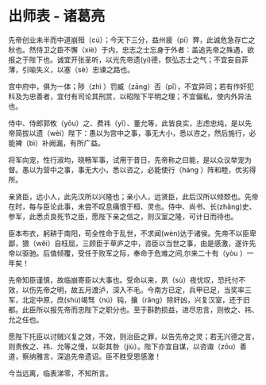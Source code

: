 # 出师表 - 诸葛亮

先帝创业未半而中道崩殂（cú）；今天下三分，益州疲（pí）弊，此诚危急存亡之秋也。然侍卫之臣不懈（xiè）于内，忠志之士忘身于外者：盖追先帝之殊遇，欲报之于陛下也。诚宜开张圣听，以光先帝遗(yí)德，恢弘志士之气；不宜妄自菲薄，引喻失义，以塞（sè）忠谏之路也。

宫中府中，俱为一体；陟（zhì ）罚臧（zāng）否（pǐ），不宜异同；若有作奸犯科及为忠善者，宜付有司论其刑赏，以昭陛下平明之理；不宜偏私，使内外异法也。

侍中、侍郎郭攸（yōu）之、费祎（yī）、董允等，此皆良实，志虑忠纯，是以先帝简拔以遗（wèi）陛下：愚以为宫中之事，事无大小，悉以咨之，然后施行，必能裨（bì）补阙漏，有所广益。

将军向宠，性行淑均，晓畅军事，试用于昔日，先帝称之曰能，是以众议举宠为督。愚以为营中之事，事无大小，悉以咨之，必能使行（háng ）阵和睦，优劣得所。

亲贤臣，远小人，此先汉所以兴隆也；亲小人，远贤臣，此后汉所以倾颓也。先帝在时，每与臣论此事，未尝不叹息痛恨于桓、灵也。侍中、尚书、长(zhǎng)史、参军，此悉贞良死节之臣，愿陛下亲之信之，则汉室之隆，可计日而待也。

臣本布衣，躬耕于南阳，苟全性命于乱世，不求闻(wèn)达于诸侯。先帝不以臣卑鄙，猥（wěi）自枉屈，三顾臣于草庐之中，咨臣以当世之事，由是感激，遂许先帝以驱驰。后值倾覆，受任于败军之际，奉命于危难之间,尔来二十有（yòu ）一年矣！

先帝知臣谨慎，故临崩寄臣以大事也。受命以来，夙（sù）夜忧叹，恐托付不效，以伤先帝之明，故五月渡泸，深入不毛。今南方已定，兵甲已足，当奖率三军，北定中原，庶(shù)竭驽（nú）钝，攘（rǎng）除奸凶，兴复汉室，还于旧都。此臣所以报先帝而忠陛下之职分也。至于斟酌损益，进尽忠言，则攸之、祎、允之任也。

愿陛下托臣以讨贼兴复之效，不效，则治臣之罪，以告先帝之灵；若无兴德之言，则责攸之、祎、允等之慢，以彰其咎（jiù）。陛下亦宜自谋，以咨诹（zōu）善道，察纳雅言，深追先帝遗诏。臣不胜受恩感激！

今当远离，临表涕零，不知所言。